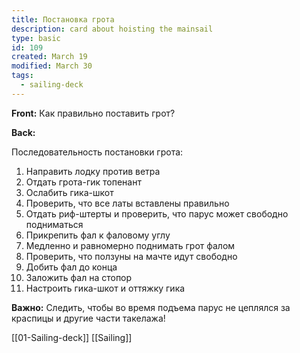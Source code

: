 ```yaml
---
title: Постановка грота
description: card about hoisting the mainsail
type: basic
id: 109
created: March 19
modified: March 30
tags:
  - sailing-deck
---
```

**Front:**
Как правильно поставить грот?

**Back:**
<p>Последовательность постановки грота:</p>

<ol>
  <li>Направить лодку против ветра</li>
  <li>Отдать грота-гик топенант</li>
  <li>Ослабить гика-шкот</li>
  <li>Проверить, что все латы вставлены правильно</li>
  <li>Отдать риф-штерты и проверить, что парус может свободно подниматься</li>
  <li>Прикрепить фал к фаловому углу</li>
  <li>Медленно и равномерно поднимать грот фалом</li>
  <li>Проверить, что ползуны на мачте идут свободно</li>
  <li>Добить фал до конца</li>
  <li>Заложить фал на стопор</li>
  <li>Настроить гика-шкот и оттяжку гика</li>
</ol>

<p><strong>Важно:</strong> Следить, чтобы во время подъема парус не цеплялся за краспицы и другие части такелажа!</p>
[[01-Sailing-deck]]
[[Sailing]]